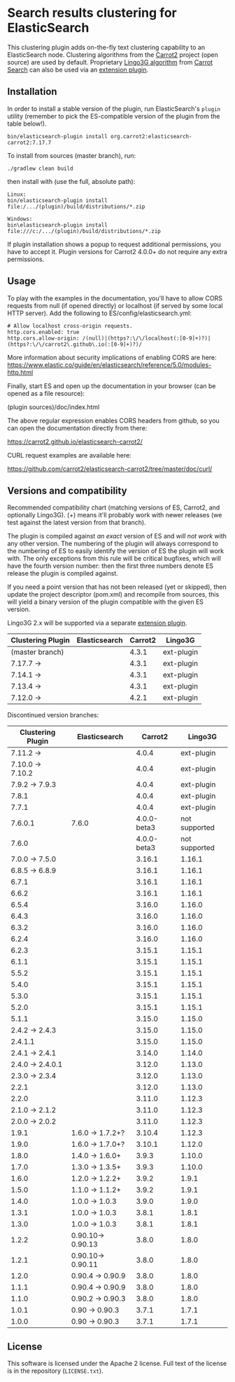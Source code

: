 Search results clustering for ElasticSearch
===========================================

This clustering plugin adds on-the-fly text clustering capability
to an ElasticSearch node. Clustering algorithms from the
[Carrot2](https://github.com/carrot2/carrot2) project (open source)
are used by default. Proprietary [Lingo3G algorithm](https://carrotsearch.com/lingo3g/) 
from [Carrot Search](https://carrotsearch.com) can also be used
via an [extension plugin](https://github.com/carrotsearch/elasticsearch-lingo3g). 


Installation
------------

In order to install a stable version of the plugin, 
run ElasticSearch's `plugin` utility (remember to pick the
ES-compatible version of the plugin from the table below!).

    bin/elasticsearch-plugin install org.carrot2:elasticsearch-carrot2:7.17.7

To install from sources (master branch), run:

    ./gradlew clean build

then install with (use the full, absolute path):

    Linux:
    bin/elasticsearch-plugin install file:/.../(plugin)/build/distributions/*.zip

    Windows:
    bin\elasticsearch-plugin install file:///c:/.../(plugin)/build/distributions/*.zip

If plugin installation shows a popup to request additional
permissions, you have to accept it. Plugin versions for Carrot2 4.0.0+ do not
require any extra permissions.


Usage
-----

To play with the examples in the documentation, you'll have to allow 
CORS requests from null (if opened directly) or localhost (if served 
by some local HTTP server). Add the following to ES/config/elasticsearch.yml:

```
# Allow localhost cross-origin requests.
http.cors.enabled: true
http.cors.allow-origin: /(null)|(https?:\/\/localhost(:[0-9]+)?)|(https?:\/\/carrot2\.github\.io(:[0-9]+)?)/
```

More information about security implications of enabling CORS are here:
https://www.elastic.co/guide/en/elasticsearch/reference/5.0/modules-http.html

Finally, start ES and open up the documentation in your browser 
(can be opened as a file resource):
  
(plugin sources)/doc/index.html

The above regular expression enables CORS headers from github, so you can open 
the documentation directly from there:

https://carrot2.github.io/elasticsearch-carrot2/

CURL request examples are available here:

https://github.com/carrot2/elasticsearch-carrot2/tree/master/doc/curl/


Versions and compatibility
--------------------------

Recommended compatibility chart (matching versions of ES, Carrot2, 
and optionally Lingo3G). (+) means it'll probably work with newer
releases (we test against the latest version from that branch). 

The plugin is compiled against *an exact* version of ES 
and *will not work* with any other version. The numbering of the plugin
will always correspond to the numbering of ES to easily identify
the version of ES the plugin will work with. The only exceptions from this rule
will be critical bugfixes, which will have the fourth version number: then
the first three numbers denote ES release the plugin is compiled against.

If you need a point version that has not been released (yet or skipped),
then update the project descriptor (pom.xml) and recompile from sources,
this will yield a binary version of the plugin compatible with the 
given ES version.

Lingo3G 2.x will be supported via a separate
[extension plugin](https://github.com/carrotsearch/elasticsearch-lingo3g).

| Clustering Plugin | Elasticsearch          | Carrot2     |     Lingo3G   |
|-------------------|                    --- | ---         |     ---       |
| (master branch)   |                        | 4.3.1       | ext-plugin    |
| 7.17.7 →          |                        | 4.3.1       | ext-plugin    |
| 7.14.1 →          |                        | 4.3.1       | ext-plugin    |
| 7.13.4 →          |                        | 4.3.1       | ext-plugin    |
| 7.12.0 →          |                        | 4.2.1       | ext-plugin    |

Discontinued version branches:

| Clustering Plugin | Elasticsearch          | Carrot2     | Lingo3G       |
| ---               |                    --- | ---         | ---           |
| 7.11.2 →          |                        | 4.0.4       | ext-plugin    |
| 7.10.0 → 7.10.2   |                        | 4.0.4       | ext-plugin    |
| 7.9.2 → 7.9.3     |                        | 4.0.4       | ext-plugin    |
| 7.8.1             |                        | 4.0.4       | ext-plugin    |
| 7.7.1             |                        | 4.0.4       | ext-plugin    |
| 7.6.0.1           | 7.6.0                  | 4.0.0-beta3 | not supported |
| 7.6.0             |                        | 4.0.0-beta3 | not supported |
| 7.0.0 → 7.5.0     |                        | 3.16.1      | 1.16.1        |
| 6.8.5 → 6.8.9     |                        | 3.16.1      | 1.16.1        |
| 6.7.1             |                        | 3.16.1      | 1.16.1        |
| 6.6.2             |                        | 3.16.1      | 1.16.1        |
| 6.5.4             |                        | 3.16.0      | 1.16.0        |
| 6.4.3             |                        | 3.16.0      | 1.16.0        |
| 6.3.2             |                        | 3.16.0      | 1.16.0        |
| 6.2.4             |                        | 3.16.0      | 1.16.0        |
| 6.2.3             |                        | 3.15.1      | 1.15.1        |
| 6.1.1             |                        | 3.15.1      | 1.15.1        |
| 5.5.2             |                        | 3.15.1      | 1.15.1        |
| 5.4.0             |                        | 3.15.1      | 1.15.1        |
| 5.3.0             |                        | 3.15.1      | 1.15.1        |
| 5.2.0             |                        | 3.15.1      | 1.15.1        |
| 5.1.1             |                        | 3.15.0      | 1.15.0        |
| 2.4.2 → 2.4.3     |                        | 3.15.0      | 1.15.0        |
| 2.4.1.1           |                        | 3.15.0      | 1.15.0        |
| 2.4.1 → 2.4.1     |                        | 3.14.0      | 1.14.0        |
| 2.4.0 → 2.4.0.1   |                        | 3.12.0      | 1.13.0        |
| 2.3.0 → 2.3.4     |                        | 3.12.0      | 1.13.0        |
| 2.2.1             |                        | 3.12.0      | 1.13.0        |
| 2.2.0             |                        | 3.11.0      | 1.12.3        |
| 2.1.0 → 2.1.2     |                        | 3.11.0      | 1.12.3        |
| 2.0.0 → 2.0.2     |                        | 3.11.0      | 1.12.3        |
| 1.9.1             | 1.6.0  → 1.7.2+?       | 3.10.4      | 1.12.3        |
| 1.9.0             | 1.6.0  → 1.7.0+?       | 3.10.1      | 1.12.0        |
| 1.8.0             | 1.4.0  → 1.6.0+        | 3.9.3       | 1.10.0        |
| 1.7.0             | 1.3.0  → 1.3.5+        | 3.9.3       | 1.10.0        |
| 1.6.0             | 1.2.0  → 1.2.2+        | 3.9.2       |  1.9.1        |
| 1.5.0             | 1.1.0  → 1.1.2+        | 3.9.2       |  1.9.1        |
| 1.4.0             | 1.0.0  → 1.0.3         | 3.9.0       |  1.9.0        |
| 1.3.1             | 1.0.0  → 1.0.3         | 3.8.1       |  1.8.1        |
| 1.3.0             | 1.0.0  → 1.0.3         | 3.8.1       |  1.8.1        |
| 1.2.2             | 0.90.10→ 0.90.13       | 3.8.0       |  1.8.0        |
| 1.2.1             | 0.90.10→ 0.90.11       | 3.8.0       |  1.8.0        |
| 1.2.0             | 0.90.4 → 0.90.9        | 3.8.0       |  1.8.0        |
| 1.1.1             | 0.90.4 → 0.90.9        | 3.8.0       |  1.8.0        |
| 1.1.0             | 0.90.2 → 0.90.3        | 3.8.0       |  1.8.0        |
| 1.0.1             | 0.90   → 0.90.3        | 3.7.1       |  1.7.1        |
| 1.0.0             | 0.90   → 0.90.3        | 3.7.1       |  1.7.1        |

License
-------

This software is licensed under the Apache 2 license. Full text
of the license is in the repository (`LICENSE.txt`).
